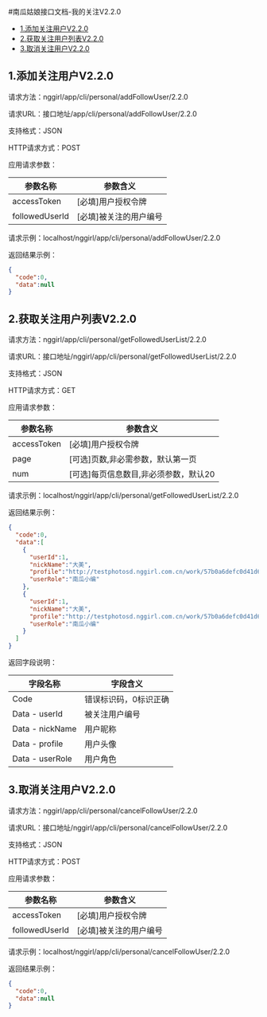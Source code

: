 #南瓜姑娘接口文档-我的关注V2.2.0




* [1.添加关注用户V2.2.0](#1)
* [2.获取关注用户列表V2.2.0](#2)
* [3.取消关注用户V2.2.0](#3)


<h2 id="1">1.添加关注用户V2.2.0</h2>

请求方法：nggirl/app/cli/personal/addFollowUser/2.2.0

请求URL：接口地址/app/cli/personal/addFollowUser/2.2.0

支持格式：JSON

HTTP请求方式：POST

应用请求参数：

|参数名称|参数含义|
|---|---|
|accessToken|[必填]用户授权令牌|
|followedUserId|[必填]被关注的用户编号|

请求示例：localhost/nggirl/app/cli/personal/addFollowUser/2.2.0

返回结果示例：

```json
{
  "code":0,
  "data":null
}
```


<h2 id="2">2.获取关注用户列表V2.2.0</h2>

请求方法：nggirl/app/cli/personal/getFollowedUserList/2.2.0

请求URL：接口地址/nggirl/app/cli/personal/getFollowedUserList/2.2.0

支持格式：JSON

HTTP请求方式：GET

应用请求参数：

|参数名称|参数含义|
|---|---|
|accessToken|[必填]用户授权令牌|
|page|[可选]页数,非必需参数，默认第一页|
|num|[可选]每页信息数目,非必须参数，默认20|

请求示例：localhost/nggirl/app/cli/personal/getFollowedUserList/2.2.0

返回结果示例：

```json
{
  "code":0,
  "data":[
    {
      "userId":1,
      "nickName":"大美",
      "profile":"http://testphotosd.nggirl.com.cn/work/57b0a6defc0d41d681fc700b0c7400ef.png",
      "userRole":"南瓜小编"
    },
    {
      "userId":1,
      "nickName":"大美",
      "profile":"http://testphotosd.nggirl.com.cn/work/57b0a6defc0d41d681fc700b0c7400ef.png",
      "userRole":"南瓜小编"
    }
  ]
}
```

返回字段说明：

|字段名称|字段含义|
|---|---|
|Code|错误标识码，0标识正确|
|Data - userId|被关注用户编号|
|Data - nickName|用户昵称|
|Data - profile|用户头像|
|Data - userRole|用户角色|

<h2 id="3">3.取消关注用户V2.2.0</h2>

请求方法：nggirl/app/cli/personal/cancelFollowUser/2.2.0

请求URL：接口地址/nggirl/app/cli/personal/cancelFollowUser/2.2.0

支持格式：JSON

HTTP请求方式：POST

应用请求参数：

|参数名称|参数含义|
|---|---|
|accessToken|[必填]用户授权令牌|
|followedUserId|[必填]被关注的用户编号|

请求示例：localhost/nggirl/app/cli/personal/cancelFollowUser/2.2.0

返回结果示例：

```json
{
  "code":0,
  "data":null
}
```
